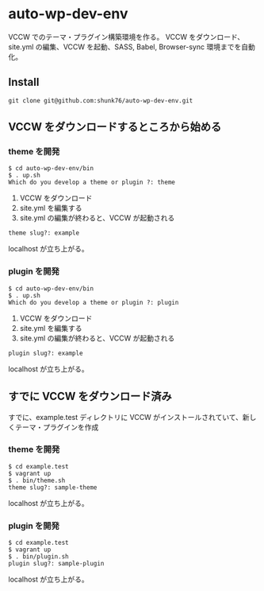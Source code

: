 # auto-wp-dev-env

VCCW でのテーマ・プラグイン構築環境を作る。
VCCW をダウンロード、site.yml の編集、VCCW を起動、SASS, Babel, Browser-sync 環境までを自動化。

## Install
```
git clone git@github.com:shunk76/auto-wp-dev-env.git
```

## VCCW をダウンロードするところから始める
### theme を開発
```
$ cd auto-wp-dev-env/bin
$ . up.sh
Which do you develop a theme or plugin ?: theme
```
1. VCCW をダウンロード
2. site.yml を編集する
3. site.yml の編集が終わると、VCCW が起動される
```
theme slug?: example
```
localhost が立ち上がる。

### plugin を開発
```
$ cd auto-wp-dev-env/bin
$ . up.sh
Which do you develop a theme or plugin ?: plugin
```
1. VCCW をダウンロード
2. site.yml を編集する
3. site.yml の編集が終わると、VCCW が起動される

```
plugin slug?: example
```
localhost が立ち上がる。

## すでに VCCW をダウンロード済み
すでに、example.test ディレクトリに VCCW がインストールされていて、新しくテーマ・プラグインを作成

### theme を開発
```
$ cd example.test
$ vagrant up
$ . bin/theme.sh
theme slug?: sample-theme
```
localhost が立ち上がる。

### plugin を開発
```
$ cd example.test
$ vagrant up
$ . bin/plugin.sh
plugin slug?: sample-plugin
```
localhost が立ち上がる。


